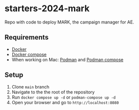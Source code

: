 # starters-2024-mark

Repo with code to deploy MARK, the campaign manager for AE.

## Requirements

- [Docker](https://docs.docker.com/engine/install/)
- [Docker compose](https://docs.docker.com/compose/install/)
- When working on Mac: [Podman](https://podman.io/docs/installation) and [Podman compose](https://podman.io/docs/installation)

## Setup

1. Clone `main` branch
2. Navigate to the the root of the repository
3. Run `docker compose up -d` or `podman-compose up -d`
4. Open your browser and go to `http://localhost:8080`
